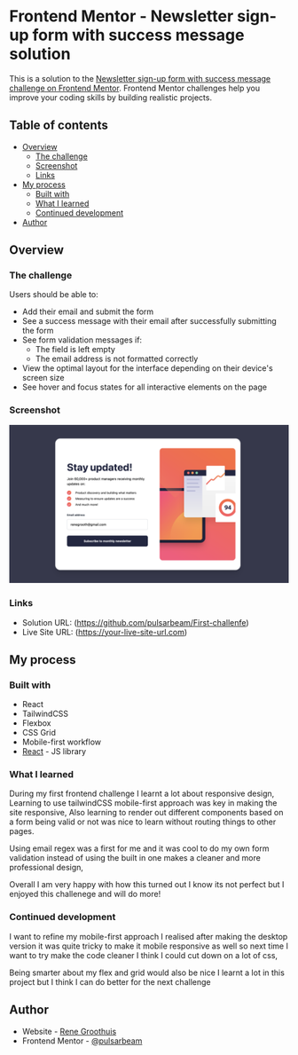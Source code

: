 # Frontend Mentor - Newsletter sign-up form with success message solution

This is a solution to the [Newsletter sign-up form with success message challenge on Frontend Mentor](https://www.frontendmentor.io/challenges/newsletter-signup-form-with-success-message-3FC1AZbNrv). Frontend Mentor challenges help you improve your coding skills by building realistic projects. 

## Table of contents

- [Overview](#overview)
  - [The challenge](#the-challenge)
  - [Screenshot](#screenshot)
  - [Links](#links)
- [My process](#my-process)
  - [Built with](#built-with)
  - [What I learned](#what-i-learned)
  - [Continued development](#continued-development)
- [Author](#author)


## Overview

### The challenge

Users should be able to:

- Add their email and submit the form
- See a success message with their email after successfully submitting the form
- See form validation messages if:
  - The field is left empty
  - The email address is not formatted correctly
- View the optimal layout for the interface depending on their device's screen size
- See hover and focus states for all interactive elements on the page

### Screenshot

![](public/images/screenshot.png)


### Links

- Solution URL: (https://github.com/pulsarbeam/First-challenfe)
- Live Site URL: (https://your-live-site-url.com)

## My process

### Built with

- React
- TailwindCSS
- Flexbox
- CSS Grid
- Mobile-first workflow
- [React](https://reactjs.org/) - JS library




### What I learned

During my first frontend challenge I learnt a lot about responsive design, Learning to use tailwindCSS mobile-first approach was key in making the site responsive, Also learning to render out different components based on a form being valid or not was nice to learn without routing things to other pages.

Using email regex was a first for me and it was cool to do my own form validation instead of using the built in one makes a cleaner and more professional design, 

Overall I am very happy with how this turned out I know its not perfect but I enjoyed this challenege and will do more!







### Continued development

I want to refine my mobile-first approach I realised after making the desktop version it was quite tricky to make it mobile responsive as well so next time I want to try make the code cleaner I think I could cut down on a lot of css, 

Being smarter about my flex and grid would also be nice I learnt a lot in  this project but I think I can do better for the next challenge



## Author

- Website - [Rene Groothuis](https://pulsarbeam.github.io/personal-website/)
- Frontend Mentor - [@pulsarbeam](https://www.frontendmentor.io/profile/pulsarbeam)



